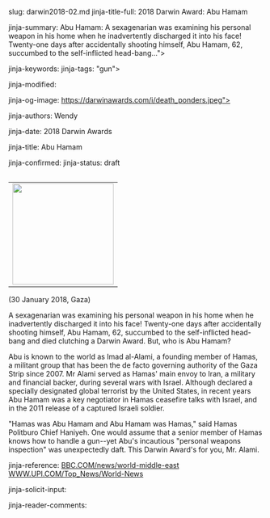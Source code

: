 slug: darwin2018-02.md
jinja-title-full: 2018 Darwin Award: Abu Hamam

jinja-summary: Abu Hamam: A sexagenarian was examining his personal weapon in his home when he inadvertently discharged it into his face! Twenty-one days after accidentally shooting himself, Abu Hamam, 62, succumbed to the self-inflicted head-bang...">

jinja-keywords:
jinja-tags: "gun">

jinja-modified:

jinja-og-image: https://darwinawards.com/i/death_ponders.jpeg">

jinja-authors: Wendy

jinja-date: 2018 Darwin Awards


jinja-title: Abu Hamam


jinja-confirmed:
jinja-status: draft

<TABLE border=0 align=right><TR><TD align=center>
<A href="http://cgi.darwinawards.com/cgi/search.pl?keywords=category%3Dgun&swishindex=stories.data&show_description=yes&maxdisplay=10&maxresults=50"><IMG src="/i/hamam.jpg" width=200 border=0></A>

</TD></TR></TABLE>

(30 January 2018, Gaza)

A sexagenarian was examining his personal weapon in his home when he
inadvertently discharged it into his face! Twenty-one days after
accidentally shooting himself, Abu Hamam, 62, succumbed to the
self-inflicted head-bang and died clutching a Darwin Award. But, who is Abu
Hamam?

Abu is known to the world as Imad al-Alami, a founding member of Hamas, a
militant group that has been the de facto governing authority of the Gaza
Strip since 2007. Mr Alami served as Hamas' main envoy to Iran, a military
and financial backer, during several wars with Israel. Although declared a
specially designated global terrorist by the United States, in recent years
Abu Hamam was a key negotiator in Hamas ceasefire talks with Israel, and in
the 2011 release of a captured Israeli soldier.

"Hamas was Abu Hamam and Abu Hamam was Hamas," said Hamas Politburo Chief
Haniyeh. One would assume that a senior member of Hamas knows how to
handle a gun--yet Abu's incautious "personal weapons inspection" was
unexpectedly daft. This Darwin Award's for you, Mr. Alami.

jinja-reference: <A href="http://www.bbc.com/news/world-middle-east-42619652">BBC.COM/news/world-middle-east</A><BR>
<A href="https://www.upi.com/Top_News/World-News/2018/01/31/Hamas-leader-dead-after-accidental-gunshot-to-head/7131517379007/">WWW.UPI.COM/Top_News/World-News</A>

jinja-solicit-input:

jinja-reader-comments:



<!--#include file=nav_2018.html -->


